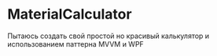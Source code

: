 # MaterialCalculator
Пытаюсь создать свой простой но красивый калькулятор и использованием паттерна MVVM и WPF
